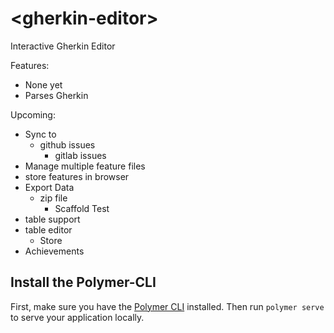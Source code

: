 # \<gherkin-editor\>

Interactive Gherkin Editor

Features: 

* None yet
* Parses Gherkin

Upcoming: 

* Sync to 
  * github issues
	* gitlab issues
* Manage multiple feature files
* store features in browser
* Export Data
  * zip file
	* Scaffold Test
* table support 
* table editor 
  * Store
* Achievements 

## Install the Polymer-CLI

First, make sure you have the [Polymer CLI](https://www.npmjs.com/package/polymer-cli) installed. Then run `polymer serve` to serve your application locally.

